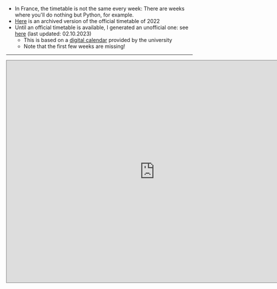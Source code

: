 - In France, the timetable is not the same every week: There are weeks where you'll do nothing but Python, for example.
- [Here](https://web.archive.org/web/20230323043400/https://imapp.eu/wp-content/uploads/2022/02/IMAPP_timetable_summer_term_2022.pdf) is an archived version of the official timetable of 2022
- Until an official timetable is available, I generated an unofficial one: see [here](/assets/unofficial_timetable_2023.pdf) (last updated: 02.10.2023)
	- This is based on a [digital calendar](https://edt.uca.fr/direct/myplanning.jsp) provided by the university
	- Note that the first few weeks are missing!

---

<iframe src="https://calendar.google.com/calendar/embed?height=600&wkst=2&bgcolor=%23ffffff&ctz=Europe%2FBerlin&mode=WEEK&title=IMAPP-2023%20(synced)&src=Z2lsdm1jcTV2ZTFkYjIxOTUzMnBtaHMwb240bmZwZmpAaW1wb3J0LmNhbGVuZGFyLmdvb2dsZS5jb20&color=%23F6BF26" style="border:solid 1px #777" width="800" height="600" frameborder="0" scrolling="no"></iframe>
